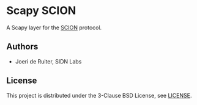# Scapy SCION

A Scapy layer for the [SCION](https://www.scion-architecture.net/) protocol.

## Authors

- Joeri de Ruiter, SIDN Labs

## License

This project is distributed under the 3-Clause BSD License, see [LICENSE](LICENSE).
